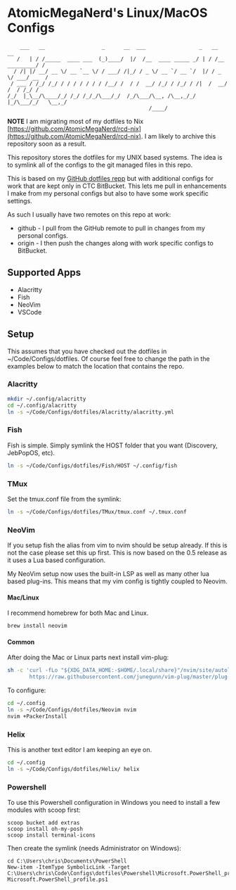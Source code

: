 # AtomicMegaNerd's Linux/MacOS Configs

```
    ___   __                  _      __  ___                 _   __              __
   /   | / /_____  ____ ___  (_)____/  |/  /__  ____ _____ _/ | / /__  _________/ /
  / /| |/ __/ __ \/ __ `__ \/ / ___/ /|_/ / _ \/ __ `/ __ `/  |/ / _ \/ ___/ __  /
 / ___ / /_/ /_/ / / / / / / / /__/ /  / /  __/ /_/ / /_/ / /|  /  __/ /  / /_/ /
/_/  |_\__/\____/_/ /_/ /_/_/\___/_/  /_/\___/\__, /\__,_/_/ |_/\___/_/   \__,_/
                                             /____/
```

**NOTE** I am migrating most of my dotfiles to Nix [https://github.com/AtomicMegaNerd/rcd-nix](https://github.com/AtomicMegaNerd/rcd-nix).
I am likely to archive this repository soon as a result.

This repository stores the dotfiles for my UNIX based systems. The idea is
to symlink all of the configs to the git managed files in this repo.

This is based on my [GitHub dotfiles repp](https://github.com/AtomicMegaNerd/dotfiles) but 
with additional configs for work that are kept only in CTC BitBucket.  This lets me pull in
enhancements I make from my personal configs but also to have some work specific settings.

As such I usually have two remotes on this repo at work:

- github - I pull from the GitHub remote to pull in changes from my personal configs.
- origin - I then push the changes along with work specific configs to BitBucket.

## Supported Apps

- Alacritty
- Fish
- NeoVim
- VSCode

## Setup

This assumes that you have checked out the dotfiles in ~/Code/Configs/dotfiles.
Of course feel free to change the path in the examples below to match the
location that contains the repo.

### Alacritty

```bash
mkdir ~/.config/alacritty
cd ~/.config/alacritty
ln -s ~/Code/Configs/dotfiles/Alacritty/alacritty.yml
```

### Fish

Fish is simple. Simply symlink the HOST folder that you want (Discovery, JebPopOS, etc).

```bash
ln -s ~/Code/Configs/dotfiles/Fish/HOST ~/.config/fish
```

### TMux

Set the tmux.conf file from the symlink:

```bash
ln -s ~/Code/Configs/dotfiles/TMux/tmux.conf ~/.tmux.conf
```

### NeoVim

If you setup fish the alias from vim to nvim should be setup already. If this
is not the case please set this up first. This is now based on the 0.5 release as
it uses a Lua based configuration.

My NeoVim setup now uses the built-in LSP as well as many other lua based plug-ins. This means
that my vim config is tightly coupled to Neovim.

#### Mac/Linux

I recommend homebrew for both Mac and Linux.

```bash
brew install neovim
```

#### Common

After doing the Mac or Linux parts next install vim-plug:

```bash
sh -c 'curl -fLo "${XDG_DATA_HOME:-$HOME/.local/share}"/nvim/site/autoload/plug.vim --create-dirs \
       https://raw.githubusercontent.com/junegunn/vim-plug/master/plug.vim'
```

To configure:

```bash
cd ~/.config
ln -s ~/Code/Configs/dotfiles/Neovim nvim
nvim +PackerInstall
```

### Helix

This is another text editor I am keeping an eye on.

```bash
cd ~/.config
ln -s ~/Code/Configs/dotfiles/Helix/ helix
```

### Powershell

To use this Powershell configuration in Windows you need to install a few modules with scoop first:

```pwsh
scoop bucket add extras
scoop install oh-my-posh
scoop install terminal-icons
```

Then create the symlink (needs Administrator on Windows):

```pwsh
cd C:\Users\chris\Documents\PowerShell
New-item -ItemType SymbolicLink -Target C:\Users\chris\Code\Configs\dotfiles\Powershell\Microsoft.PowerShell_profile.ps1 Microsoft.PowerShell_profile.ps1
```
